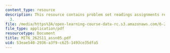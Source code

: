 ```yaml
---
content_type: resource
description: This resource contains problem set readings assignments review chapter
  3.
file: /media/https%3A/open-learning-course-data-rc.s3.amazonaws.com/6-262-discrete-stochastic-processes-spring-2011/53eae5402936a3f9c6251493ce35dfa5_MIT6_262S11_assn05.pdf
file_type: application/pdf
resourcetype: Document
title: MIT6_262S11_assn05.pdf
uid: 53eae540-2936-a3f9-c625-1493ce35dfa5
---
```

